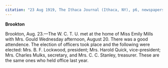 ```yaml
---
citation: "23 Aug 1919, The Ithaca Journal (Ithaca, NY), p6, newspapers.com"
---
```

**Brookton**

Brookton, Aug. 23.—The W. C. T. U. met at the home of Miss Emily Mills with Mrs. Gould Wednesday afternoon, August 20. There was a good attendence. The election of officers took place and the following were elected: Mrs. B. F. Lockwood, president; Mrs. Harold Quick, vice-president; Mrs. Charles Mulks, secretary, and Mrs. C. C. Stanley, treasurer. These are the same ones who held office last year. 